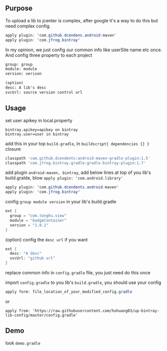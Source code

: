 ## Purpose
To upload a lib to jcenter is complex, after google it's a way to do this but need complex config.
```java
apply plugin: 'com.github.dcendens.android-maven'
apply plugin: 'com.jfrog.bintray'
```
In my opinion, we just config our common info like userSite name etc once. And config three property to each project
```html
group: group
module: module
version: verison

(option)
desc: A lib's desc
svcUrl: source version control url
```

## Usage
set user apikey in local.property

```
bintray.apikey=apikey on bintray
bintray.user=user in bintray
```

add this in your top `build.gradle`, in `buildscript{ dependencies {} }` closure
```gradle
classpath 'com.github.dcendents:android-maven-gradle-plugin:1.5'
classpath 'com.jfrog.bintray.gradle:gradle-bintray-plugin:1.7'
````

add plugin `android-maven, bintray`, add below lines at top of you lib's build.gralde, blow `apply plugin: 'com.android.library'`
```java
apply plugin: 'com.github.dcendents.android-maven'
apply plugin: 'com.jfrog.bintray'
```

config `group module version` in your lib's build.gradle

```java
ext {
  group = "com.tonghu.view"
  module = "badgeContainer"
  version = "1.0.1"
}
```

(option) config the `desc url` if you want
```java
ext {
  desc: "A desc"
  svcUrl: "github url"
}
```

replace common info in `config.gradle` file, you just need do this once

import `config.gradle` to you lib's `build.gradle`, you should use your config
```java
apply form: file_location_of_your_modified_config.gradle
```

or 
```
apply from: 'https://raw.githubusercontent.com/huhuang03/up-bintray-lib-config/master/config.gradle'

```


## Demo
look `demo.gradle`
